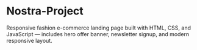 # Nostra-Project

Responsive fashion e-commerce landing page built with HTML, CSS, and JavaScript — includes hero offer banner, newsletter signup, and modern responsive layout.
